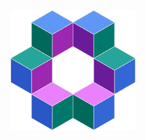 <div align="center">
    <img src="https://github.com/huterguier/gxm/blob/main/images/gxm.png" width="200">
</div>
